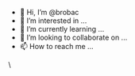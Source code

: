 - 👋 Hi, I’m @brobac
- 👀 I’m interested in ...
- 🌱 I’m currently learning ...
- 💞️ I’m looking to collaborate on ...
- 📫 How to reach me ...

\\<!-- [![Solved.ac Profile](http://mazassumnida.wtf/api/v2/generate_badge?boj=issg2030)](https://solved.ac/issg2030/) -->


